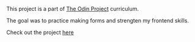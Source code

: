 This project is a part of [The Odin Project](https://www.theodinproject.com) curriculum.

The goal was to practice making forms and strengten my frontend skills.

Check out the project [here](https://idinyte.github.io/Sign-up-to-Monsters-Inc./)
